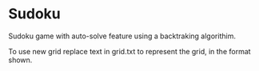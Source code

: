 # Sudoku
Sudoku game with auto-solve feature using a backtraking algorithim.

To use new grid replace text in grid.txt to represent the grid, in the format shown.
